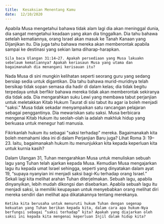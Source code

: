 ```yaml
---
title:  Kesaksian Menentang Kamu
date:  12/10/2020
---
```


Apabila Musa mengetahui bahawa tidak alam lagi dia akan meninggal dunia, dia sangat mengetahui keadaan yang akan dia tinggalkan. Dia tahu bahawa setelah kematiannya, orang Israel akan masuk ke Tanah Kanaan yang Dijanjikan itu. Dia juga tahu bahawa mereka akan memberontak apabila sampai ke destinasi yang sekian lama diharap-harapkan.

`Sila baca Ulangan 31:14–27. Apakah persediaan yang Musa lakuakn sebelaum kematiannya? Apakah keriasaun Musa yang utama dan bagaimanakah dia menangani kerisauan itu?`

Nada Musa di sini mungkin kelihatan seperti seorang guru yang sedang bersiap sedia untuk digantikan. Dia tahu bahawa murid-muridnya telah bersikap tidak sopan semasa dia hadir di dalam kelas; dia tidak begitu terpedaya untuk berfikir bahawa mereka tidak akan memberontak sekiranya dia tidak ada. Dia  mengarahkan suku Lewi yang membawa tabut perjanjian untuk meletakkan Kitab Hukum Taurat di sisi tabut itu agar ia boleh menjadi "saksi." Musa tidak sekadar menyampaikan satu rancangan pelajaran sebagai penggantinya. Dia mewariskan satu saksi. Musa berbicara mengenai Kitab Hukum itu seolah-olah ia adalah makhluk hidup yang berkuasa untuk menegur hati manusia.

Fikirkanlah hukum itu sebagai "saksi terhadap" mereka. Bagaimanakah kita boleh memahami idea ini di dalam Perjanjian Baru juga? Lihat Roma 3: 19–23. Iaitu, bagaimanakah hukum itu menunjukkan kita kepada keperluan kita untuk kurnia kasih?

Dalam Ulangan 31, Tuhan mengarahkan Musa untuk menuliskan sebuah lagu yang Tuhan telah ajarkan kepada Musa. Kemudian Musa mengajarkan lagu itu kepada umat Israel sehingga, seperti yang dinyatakan dalam ayat 19, “supaya nyanyian ini menjadi saksi bagi-Ku terhadap orang Israel.” Sekali lagi kita melihat arahan Tuhan diterjelmakan. Sebuah lagu, apabila dinyanyikan, lebih mudah dikongsi dan disebarkan. Apabila sebuah lagu itu menjadi saksi, ia memiliki keupayaan untuk menyebabkan orang melihat diri mereka sendiri dan melihat apa dikatakannya tentang merekanya.

`Ketika kita berusaha untuk menuruti hukum Tuhan dengan segenap kekuatan yang Tuhan berikan kepada kita, dalam cara apa hukum-Nya berfungsi sebagai “saksi terhadap” kita? Apakah yang diajarkan oleh saksi ini kepada kita mengenai keperluan Injil dalam hidup kita?`